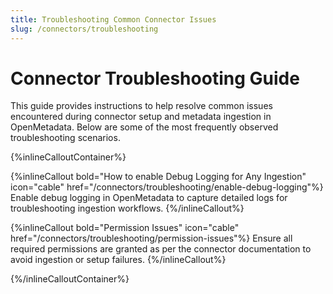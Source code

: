 ```yaml
---
title: Troubleshooting Common Connector Issues 
slug: /connectors/troubleshooting
---
```


# Connector Troubleshooting Guide

This guide provides instructions to help resolve common issues encountered during connector setup and metadata ingestion in OpenMetadata. Below are some of the most frequently observed troubleshooting scenarios.

{%inlineCalloutContainer%}

{%inlineCallout
  bold="How to enable Debug Logging for Any Ingestion"
  icon="cable"
  href="/connectors/troubleshooting/enable-debug-logging"%}
Enable debug logging in OpenMetadata to capture detailed logs for troubleshooting ingestion workflows.
{%/inlineCallout%}

{%inlineCallout
  bold="Permission Issues"
  icon="cable"
  href="/connectors/troubleshooting/permission-issues"%}
Ensure all required permissions are granted as per the connector documentation to avoid ingestion or setup failures.
{%/inlineCallout%}

{%/inlineCalloutContainer%}
